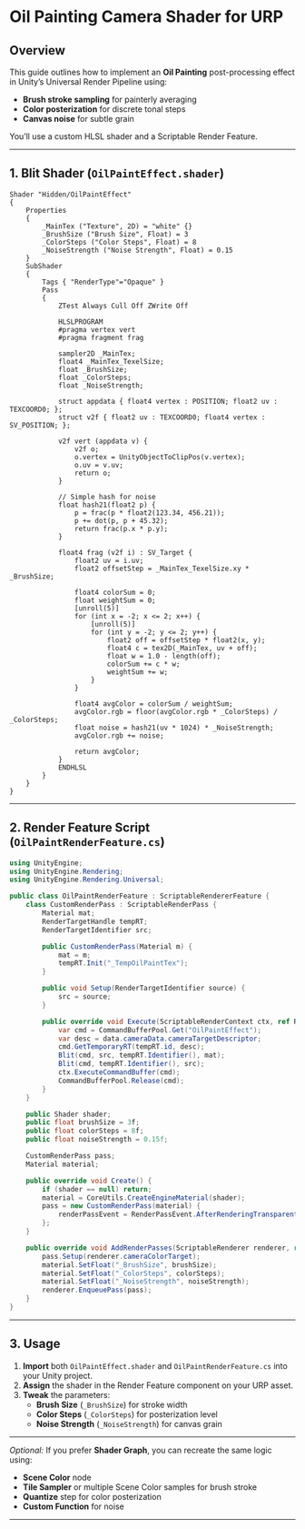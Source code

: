 # Oil Painting Camera Shader for URP

## Overview
This guide outlines how to implement an **Oil Painting** post-processing effect in Unity’s Universal Render Pipeline using:
- **Brush stroke sampling** for painterly averaging  
- **Color posterization** for discrete tonal steps  
- **Canvas noise** for subtle grain  

You’ll use a custom HLSL shader and a Scriptable Render Feature.

---

## 1. Blit Shader (`OilPaintEffect.shader`)
```hlsl
Shader "Hidden/OilPaintEffect"
{
    Properties
    {
        _MainTex ("Texture", 2D) = "white" {}
        _BrushSize ("Brush Size", Float) = 3
        _ColorSteps ("Color Steps", Float) = 8
        _NoiseStrength ("Noise Strength", Float) = 0.15
    }
    SubShader
    {
        Tags { "RenderType"="Opaque" }
        Pass
        {
            ZTest Always Cull Off ZWrite Off

            HLSLPROGRAM
            #pragma vertex vert
            #pragma fragment frag

            sampler2D _MainTex;
            float4 _MainTex_TexelSize;
            float _BrushSize;
            float _ColorSteps;
            float _NoiseStrength;

            struct appdata { float4 vertex : POSITION; float2 uv : TEXCOORD0; };
            struct v2f { float2 uv : TEXCOORD0; float4 vertex : SV_POSITION; };

            v2f vert (appdata v) {
                v2f o;
                o.vertex = UnityObjectToClipPos(v.vertex);
                o.uv = v.uv;
                return o;
            }

            // Simple hash for noise
            float hash21(float2 p) {
                p = frac(p * float2(123.34, 456.21));
                p += dot(p, p + 45.32);
                return frac(p.x * p.y);
            }

            float4 frag (v2f i) : SV_Target {
                float2 uv = i.uv;
                float2 offsetStep = _MainTex_TexelSize.xy * _BrushSize;

                float4 colorSum = 0;
                float weightSum = 0;
                [unroll(5)]
                for (int x = -2; x <= 2; x++) {
                    [unroll(5)]
                    for (int y = -2; y <= 2; y++) {
                        float2 off = offsetStep * float2(x, y);
                        float4 c = tex2D(_MainTex, uv + off);
                        float w = 1.0 - length(off);
                        colorSum += c * w;
                        weightSum += w;
                    }
                }

                float4 avgColor = colorSum / weightSum;
                avgColor.rgb = floor(avgColor.rgb * _ColorSteps) / _ColorSteps;
                float noise = hash21(uv * 1024) * _NoiseStrength;
                avgColor.rgb += noise;

                return avgColor;
            }
            ENDHLSL
        }
    }
}
```

---

## 2. Render Feature Script (`OilPaintRenderFeature.cs`)
```csharp
using UnityEngine;
using UnityEngine.Rendering;
using UnityEngine.Rendering.Universal;

public class OilPaintRenderFeature : ScriptableRendererFeature {
    class CustomRenderPass : ScriptableRenderPass {
        Material mat;
        RenderTargetHandle tempRT;
        RenderTargetIdentifier src;

        public CustomRenderPass(Material m) {
            mat = m;
            tempRT.Init("_TempOilPaintTex");
        }

        public void Setup(RenderTargetIdentifier source) {
            src = source;
        }

        public override void Execute(ScriptableRenderContext ctx, ref RenderingData data) {
            var cmd = CommandBufferPool.Get("OilPaintEffect");
            var desc = data.cameraData.cameraTargetDescriptor;
            cmd.GetTemporaryRT(tempRT.id, desc);
            Blit(cmd, src, tempRT.Identifier(), mat);
            Blit(cmd, tempRT.Identifier(), src);
            ctx.ExecuteCommandBuffer(cmd);
            CommandBufferPool.Release(cmd);
        }
    }

    public Shader shader;
    public float brushSize = 3f;
    public float colorSteps = 8f;
    public float noiseStrength = 0.15f;

    CustomRenderPass pass;
    Material material;

    public override void Create() {
        if (shader == null) return;
        material = CoreUtils.CreateEngineMaterial(shader);
        pass = new CustomRenderPass(material) {
            renderPassEvent = RenderPassEvent.AfterRenderingTransparents
        };
    }

    public override void AddRenderPasses(ScriptableRenderer renderer, ref RenderingData data) {
        pass.Setup(renderer.cameraColorTarget);
        material.SetFloat("_BrushSize", brushSize);
        material.SetFloat("_ColorSteps", colorSteps);
        material.SetFloat("_NoiseStrength", noiseStrength);
        renderer.EnqueuePass(pass);
    }
}
```

---

## 3. Usage
1. **Import** both `OilPaintEffect.shader` and `OilPaintRenderFeature.cs` into your Unity project.  
2. **Assign** the shader in the Render Feature component on your URP asset.  
3. **Tweak** the parameters:
   - **Brush Size** (`_BrushSize`) for stroke width  
   - **Color Steps** (`_ColorSteps`) for posterization level  
   - **Noise Strength** (`_NoiseStrength`) for canvas grain  

---

*Optional:* If you prefer **Shader Graph**, you can recreate the same logic using:
- **Scene Color** node  
- **Tile Sampler** or multiple Scene Color samples for brush stroke  
- **Quantize** step for color posterization  
- **Custom Function** for noise  

---
